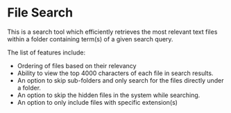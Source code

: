 
# File Search 

This is a search tool which efficiently retrieves the most relevant text files within a folder containing term(s) of a given search query.


The list of features include:

- Ordering of files based on their relevancy
- Ability to view the top 4000 characters of each file in search results.
- An option to skip sub-folders and only search for the files directly under a folder.
- An option to skip the hidden files in the system while searching.
- An option to only include files with specific extension(s)





